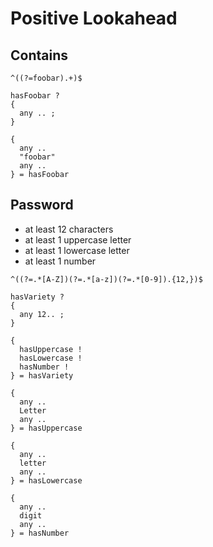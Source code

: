 # Positive Lookahead



## Contains

```
^((?=foobar).+)$
```

```
hasFoobar ?
{
  any .. ;
}

{
  any ..
  "foobar"
  any ..
} = hasFoobar
```



## Password

- at least 12 characters
- at least 1 uppercase letter
- at least 1 lowercase letter
- at least 1 number

```
^((?=.*[A-Z])(?=.*[a-z])(?=.*[0-9]).{12,})$
```

```
hasVariety ?
{
  any 12.. ;
}

{
  hasUppercase !
  hasLowercase !
  hasNumber !
} = hasVariety

{
  any ..
  Letter
  any ..
} = hasUppercase

{
  any ..
  letter
  any ..
} = hasLowercase

{
  any ..
  digit
  any ..
} = hasNumber
```
